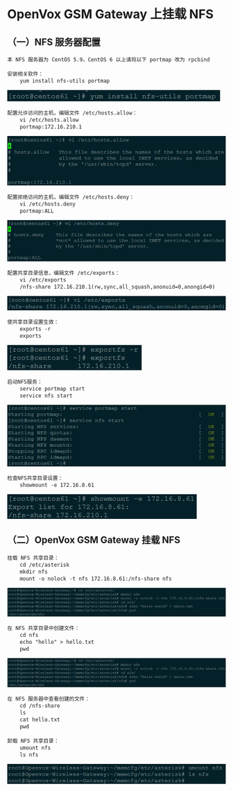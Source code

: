 # OpenVox GSM Gateway 上挂载 NFS

## （一）NFS 服务器配置

	本 NFS 服务器为 CentOS 5.9，CentOS 6 以上请将以下 portmap 改为 rpcbind

	安装相关软件：
		yum install nfs-utils portmap

![installpackages](images/packages.jpg)
 
	配置允许访问的主机，编辑文件 /etc/hosts.allow：
		vi /etc/hosts.allow
		portmap:172.16.210.1
		
![hostsallow](images/hosts.allow.jpg)
		
	配置拒绝访问的主机，编辑文件 /etc/hosts.deny：
		vi /etc/hosts.deny
		portmap:ALL
		
![hostsdeny](images/hosts.deny.jpg)

	配置共享目录信息，编辑文件 /etc/exports：
		vi /etc/exports
		/nfs-share 172.16.210.1(rw,sync,all_squash,anonuid=0,anongid=0)
		
 ![exports](images/exports.jpg)
 
	使共享目录设置生效：
		exports -r
		exports
		
 ![exportsr](images/exports.r.jpg)
 
	启动NFS服务：
 		service portmap start
		service nfs start
		
![startnfs](images/startnfs.jpg)

	检查NFS共享目录设置：
		showmount -e 172.16.8.61
		
![showmount](images/showmount.jpg)

## （二）OpenVox GSM Gateway 挂载 NFS

	挂载 NFS 共享目录：
		cd /etc/asterisk
		mkdir nfs
		mount -o nolock -t nfs 172.16.8.61:/nfs-share nfs
		
![mount](images/mount.jpg)

	在 NFS 共享目录中创建文件：
		cd nfs
		echo "hello" > hello.txt
		pwd
		
![testmount](images/testmount.jpg)

	在 NFS 服务器中查看创建的文件：
		cd /nfs-share
		ls
		cat hello.txt
		pwd
 
	卸载 NFS 共享目录：
		umount nfs
		ls nfs
		
![umount](images/umount.jpg)